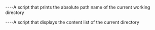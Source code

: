 ----A script that prints the absolute path name of the current working directory

----A script that displays the content list of the current directory
